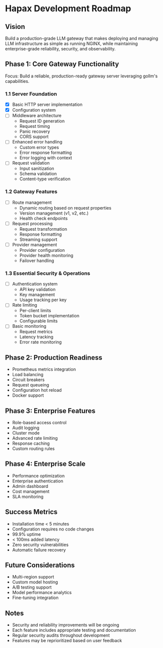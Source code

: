 # Hapax Development Roadmap

## Vision
Build a production-grade LLM gateway that makes deploying and managing LLM infrastructure as simple as running NGINX, while maintaining enterprise-grade reliability, security, and observability.

## Phase 1: Core Gateway Functionality
Focus: Build a reliable, production-ready gateway server leveraging gollm's capabilities.

### 1.1 Server Foundation
- [x] Basic HTTP server implementation
- [x] Configuration system
- [ ] Middleware architecture
  - Request ID generation
  - Request timing
  - Panic recovery
  - CORS support
- [ ] Enhanced error handling
  - Custom error types
  - Error response formatting
  - Error logging with context
- [ ] Request validation
  - Input sanitization
  - Schema validation
  - Content-type verification

### 1.2 Gateway Features
- [ ] Route management
  - Dynamic routing based on request properties
  - Version management (v1, v2, etc.)
  - Health check endpoints
- [ ] Request processing
  - Request transformation
  - Response formatting
  - Streaming support
- [ ] Provider management
  - Provider configuration
  - Provider health monitoring
  - Failover handling

### 1.3 Essential Security & Operations
- [ ] Authentication system
  - API key validation
  - Key management
  - Usage tracking per key
- [ ] Rate limiting
  - Per-client limits
  - Token bucket implementation
  - Configurable limits
- [ ] Basic monitoring
  - Request metrics
  - Latency tracking
  - Error rate monitoring

## Phase 2: Production Readiness
- Prometheus metrics integration
- Load balancing
- Circuit breakers
- Request queueing
- Configuration hot reload
- Docker support

## Phase 3: Enterprise Features
- Role-based access control
- Audit logging
- Cluster mode
- Advanced rate limiting
- Response caching
- Custom routing rules

## Phase 4: Enterprise Scale
- Performance optimization
- Enterprise authentication
- Admin dashboard
- Cost management
- SLA monitoring

## Success Metrics
- Installation time < 5 minutes
- Configuration requires no code changes
- 99.9% uptime
- < 100ms added latency
- Zero security vulnerabilities
- Automatic failure recovery

## Future Considerations
- Multi-region support
- Custom model hosting
- A/B testing support
- Model performance analytics
- Fine-tuning integration

## Notes
- Security and reliability improvements will be ongoing
- Each feature includes appropriate testing and documentation
- Regular security audits throughout development
- Features may be reprioritized based on user feedback

